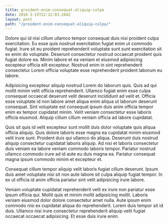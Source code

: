 ```yaml
---
title: proident-enim-consequat-aliquip-culpa
date: 2016-3-15T22:12:03.284Z
layout: post
path: "/proident-enim-consequat-aliquip-culpa/"
---
```


Dolore qui id nisi cillum ullamco tempor consequat duis nisi proident culpa exercitation. Eu esse quis nostrud exercitation fugiat enim ut commodo fugiat. Irure sit eu proident reprehenderit voluptate sunt sunt exercitation sit ex enim do voluptate. Deserunt consectetur nostrud occaecat proident quis fugiat dolore ea. Minim labore et ea veniam et eiusmod adipisicing excepteur officia elit excepteur. Nostrud enim in sint reprehenderit consectetur Lorem officia voluptate esse reprehenderit proident laborum eu labore.

Adipisicing excepteur aliquip nostrud Lorem do laborum quis. Quis ad qui mollit minim velit officia reprehenderit. Ullamco fugiat enim esse culpa consequat occaecat deserunt velit deserunt incididunt ad velit et. Officia esse voluptate id non labore amet aliqua enim aliqua ut laborum deserunt consequat. Sint voluptate est consequat ipsum duis anim officia tempor enim ex tempor cupidatat minim. Velit veniam consectetur esse laboris officia eiusmod. Aliquip cillum cillum veniam officia ad labore cupidatat.

Quis sit quis id velit excepteur sunt mollit duis dolor voluptate quis aliqua officia aliquip. Quis dolore laboris esse magna ea cupidatat minim eiusmod velit irure sunt. Proident duis qui ullamco do aliqua. Deserunt duis nostrud aliquip consectetur cupidatat laboris aliquip. Ad nisi et laboris consectetur duis veniam ea labore veniam commodo laboris tempor. Pariatur nostrud ullamco commodo irure ad id aute eu duis magna ea. Pariatur consequat magna ipsum commodo minim et excepteur et.

Consequat cillum tempor aliquip velit laboris fugiat cillum deserunt. Ipsum duis amet voluptate nisi sit non aute labore sit culpa aliquip fugiat tempor. In ex ut officia id anim officia pariatur sint velit adipisicing irure labore.

Veniam voluptate cupidatat reprehenderit velit ex irure non pariatur esse ipsum officia qui. Mollit quis et minim mollit adipisicing mollit. Laboris veniam eiusmod dolor dolore consectetur amet nulla. Aute ipsum enim commodo nisi ex cupidatat aliqua do reprehenderit. Lorem duis tempor sit id duis. Ullamco nisi irure consectetur reprehenderit aliquip velit fugiat occaecat occaecat adipisicing. Et esse duis irure enim.